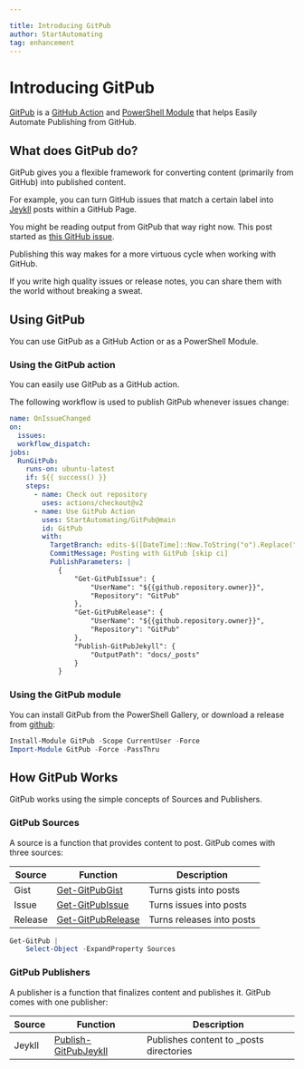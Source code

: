 ```yaml
---

title: Introducing GitPub
author: StartAutomating
tag: enhancement
---
```

# Introducing GitPub

[GitPub](https://github.com/StartAutomating/GitPub) is a [GitHub Action](https://github.com/marketplace/actions/usegitpub) and [PowerShell Module](https://www.powershellgallery.com/packages/GitPub/) that helps Easily Automate Publishing from GitHub.

## What does GitPub do?

GitPub gives you a flexible framework for converting content (primarily from GitHub) into published content.

For example, you can turn GitHub issues that match a certain label into [Jeykll](https://jekyllrb.com/) posts within a GitHub Page.

You might be reading output from GitPub that way right now.  This post started as [this GitHub issue](https://github.com/StartAutomating/GitPub/issues/1).

Publishing this way makes for a more virtuous cycle when working with GitHub.

If you write high quality issues or release notes, you can share them with the world without breaking a sweat.

## Using GitPub

You can use GitPub as a GitHub Action or as a PowerShell Module.

### Using the GitPub action

You can easily use GitPub as a GitHub action.

The following workflow is used to publish GitPub whenever issues change:

```yaml
name: OnIssueChanged
on:
  issues:
  workflow_dispatch:
jobs:
  RunGitPub:
    runs-on: ubuntu-latest
    if: ${{ success() }}
    steps:
      - name: Check out repository
        uses: actions/checkout@v2
      - name: Use GitPub Action
        uses: StartAutomating/GitPub@main
        id: GitPub
        with:
          TargetBranch: edits-$([DateTime]::Now.ToString("o").Replace(":","-"))
          CommitMessage: Posting with GitPub [skip ci]
          PublishParameters: |
            {
                "Get-GitPubIssue": {
                    "UserName": "${{github.repository.owner}}",
                    "Repository": "GitPub"
                },
                "Get-GitPubRelease": {
                    "UserName": "${{github.repository.owner}}",
                    "Repository": "GitPub"
                },
                "Publish-GitPubJekyll": {
                    "OutputPath": "docs/_posts"
                }
            }
```

### Using the GitPub module

You can install GitPub from the PowerShell Gallery, or download a release from [github](https://github.com/StartAutomating/GitPub):

~~~PowerShell
Install-Module GitPub -Scope CurrentUser -Force
Import-Module GitPub -Force -PassThru
~~~

## How GitPub Works

GitPub works using the simple concepts of Sources and Publishers.

### GitPub Sources

A source is a function that provides content to post.  GitPub comes with three sources:

|Source|Function|Description|
|-|-|-|
|Gist       | [Get-GitPubGist](https://gitpub.start-automating.com/Get-GitPubGist)         | Turns gists into posts      |
|Issue     | [Get-GitPubIssue](https://gitpub.start-automating.com/Get-GitPubIssue)       | Turns issues into posts    |
|Release | [Get-GitPubRelease](https://gitpub.start-automating.com/Get-GitPubRelease)   | Turns releases into posts |

~~~PowerShell
Get-GitPub |
    Select-Object -ExpandProperty Sources
~~~

### GitPub Publishers

A publisher is a function that finalizes content and publishes it.  GitPub comes with one publisher:

|Source|Function|Description|
|-|-|-|
|Jeykll    | [Publish-GitPubJeykll](https://gitpub.start-automating.com/Publish-GitPubJeykll) | Publishes content to _posts directories    |
